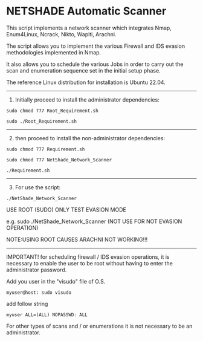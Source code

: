 # NETSHADE Automatic Scanner

This script implements a network scanner which integrates Nmap, Enum4Linux, Ncrack, Nikto, Wapiti, Arachni.

The script allows you to implement the various Firewall and IDS evasion methodologies implemented in Nmap.

It also allows you to schedule the various Jobs in order to carry out the scan and enumeration sequence set in the initial setup phase.

The reference Linux distribution for installation is Ubuntu 22.04.

******************************************************************
1) Initially proceed to install the administrator dependencies:

```
sudo chmod 777 Root_Requirement.sh
```
```
sudo ./Root_Requirement.sh
```

******************************************************************
2) then proceed to install the non-administrator dependencies:

```
sudo chmod 777 Requirement.sh
```

```
sudo chmod 777 NetShade_Network_Scanner
```

```
./Requirement.sh
```

******************************************************************
3) For use the script:

```
./NetShade_Network_Scanner
```

USE ROOT (SUDO) ONLY TEST EVASION MODE 

e.g.    sudo ./NetShade_Network_Scanner  (NOT USE FOR NOT EVASION OPERATION) 

NOTE:USING ROOT CAUSES ARACHNI NOT WORKING!!!


******************************************************************
IMPORTANT! for scheduling firewall / IDS evasion operations, it is necessary to enable the user to be root without having to enter the administrator password.

Add you user in the "visudo" file of O.S. 

```
myuser@host: sudo visudo
```
add follow string

```
myuser ALL=(ALL) NOPASSWD: ALL

```
For other types of scans and / or enumerations it is not necessary to be an administrator.
